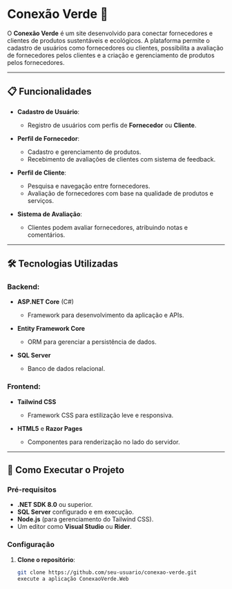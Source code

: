 # Conexão Verde 🌿

O **Conexão Verde** é um site desenvolvido para conectar fornecedores e clientes de produtos sustentáveis e ecológicos. A plataforma permite o cadastro de usuários como fornecedores ou clientes, possibilita a avaliação de fornecedores pelos clientes e a criação e gerenciamento de produtos pelos fornecedores.

---

## 📋 Funcionalidades

- **Cadastro de Usuário**:
  - Registro de usuários com perfis de **Fornecedor** ou **Cliente**.
  
- **Perfil de Fornecedor**:
  - Cadastro e gerenciamento de produtos.
  - Recebimento de avaliações de clientes com sistema de feedback.

- **Perfil de Cliente**:
  - Pesquisa e navegação entre fornecedores.
  - Avaliação de fornecedores com base na qualidade de produtos e serviços.

- **Sistema de Avaliação**:
  - Clientes podem avaliar fornecedores, atribuindo notas e comentários.

---

## 🛠️ Tecnologias Utilizadas

### Backend:
- **ASP.NET Core** (C#)
  - Framework para desenvolvimento da aplicação e APIs.

- **Entity Framework Core**
  - ORM para gerenciar a persistência de dados.

- **SQL Server**
  - Banco de dados relacional.

### Frontend:
- **Tailwind CSS**
  - Framework CSS para estilização leve e responsiva.

- **HTML5** e **Razor Pages**
  - Componentes para renderização no lado do servidor.

---

## 🚀 Como Executar o Projeto

### Pré-requisitos
- **.NET SDK 8.0** ou superior.
- **SQL Server** configurado e em execução.
- **Node.js** (para gerenciamento do Tailwind CSS).
- Um editor como **Visual Studio** ou **Rider**.

### Configuração

1. **Clone o repositório**:
   ```bash
   git clone https://github.com/seu-usuario/conexao-verde.git
   execute a aplicação ConexaoVerde.Web

